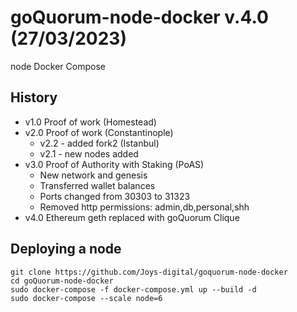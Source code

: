 goQuorum-node-docker v.4.0 (27/03/2023)
================

node Docker Compose

History
--------------------
- v1.0 Proof of work (Homestead)
- v2.0 Proof of work (Constantinople) 
  - v2.2 - added fork2 (Istanbul)
  - v2.1 - new nodes added
- v3.0 Proof of Authority with Staking (PoAS)
  - New network and genesis
  - Transferred wallet balances
  - Ports changed from 30303 to 31323
  - Removed http permissions: admin,db,personal,shh 
- v4.0 Ethereum geth replaced with goQuorum Clique 

Deploying a node
--------------------

~~~~~~~~~~~~~~~~~~~~~~~~~~~~~~~~~~~~~~~~~~~~~~~~~~~~~~~~~~~~~~~~~~~~~~~~~~~~~~~~
git clone https://github.com/Joys-digital/goquorum-node-docker
cd goQuorum-node-docker
sudo docker-compose -f docker-compose.yml up --build -d
sudo docker-compose --scale node=6
~~~~~~~~~~~~~~~~~~~~~~~~~~~~~~~~~~~~~~~~~~~~~~~~~~~~~~~~~~~~~~~~~~~~~~~~~~~~~~~~
